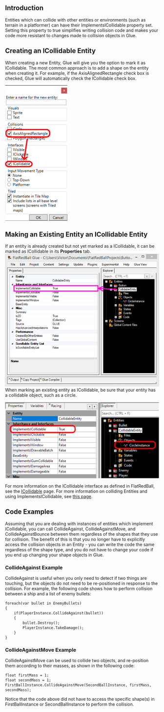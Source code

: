 ## Introduction

Entities which can collide with other entities or environments (such as terrain in a platformer) can have their ImplementsICollidable property set. Setting this property to true simplifies writing collision code and makes your code more resistant to changes made to collision objects in Glue.

## Creating an ICollidable Entity

When creating a new Entity, Glue will give you the option to mark it as ICollidable. The most common approach is to add a shape on the entity when creating it. For example, if the AxisAlignedRectangle check box is checked, Glue will automatically check the ICollidable check box.

![](/media/2021-02-img_60390a9d377a3.png)

## Making an Existing Entity an ICollidable Entity

If an entity is already created but not yet marked as a ICollidable, it can be marked as ICollidable in its **Properties** tab. ![ImplementsICollidable.png](/media/migrated_media-ImplementsICollidable.png) When marking an existing entity as ICollidable, be sure that your entity has a collidable object, such as a circle.

![](/media/2021-02-img_6039252b279e9.png)

For more information on the ICollidable interface as defined in FlatRedBall, see the [ICollidable](/frb/docs/index.php?title=FlatRedBall.Math.Geometry.ICollidable.md "FlatRedBall.Math.Geometry.ICollidable") page. For more information on colliding Entities and using ImplementsICollidable, see [this page](/documentation/tutorials/glue-tutorials/glue-how-to-collide-entities/.md "Glue:How To:Collide Entities").

## Code Examples

Assuming that you are dealing with instances of entities which implement ICollidable, you can call CollideAgainst, CollideAgainstMove, and CollideAgainstBounce between them regardless of the shapes that they use for collision. The benefit of this is that you no longer have to explicitly access the collision objects in an Entity - you can write the code the same regardless of the shape type, and you do not have to change your code if you end up changing your shape objects in Glue.

### CollideAgainst Example

CollideAgainst is useful when you only need to detect if two things are touching, but the objects do not need to be re-positioned in response to the collision. For example, the following code shows how to perform collision between a ship and a list of enemy bullets:

``` lang:c#
foreach(var bullet in EnemyBullets)
{
    if(PlayerInstance.CollideAgainst(bullet))
    {
        bullet.Destroy();
        PlayerInstance.TakeDamage();
    }
}
```

### CollideAgainstMove Example

CollideAgainstMove can be used to collide two objects, and re-position them according to their masses, as shown in the following code:

    float firstMass = 1;
    float secondMass = 1;
    FirstBallInstance.CollideAgainstMove(SecondBallInstance, firstMass, secondMass);

Notice that the code above did not have to access the specific shape(s) in FirstBallInstance or SecondBallInstance to perform the collision.
